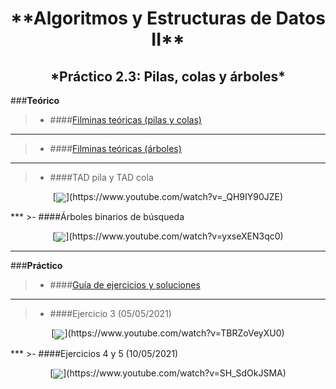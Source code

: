 <h1 align="center" style="font-weight:bold;">**Algoritmos y Estructuras de Datos II**</h1>

<h2 align="center">*Práctico 2.3: Pilas, colas y árboles*</h2>

###**Teórico**
>- ####[Filminas teóricas (pilas y colas)](...)
***
>- ####[Filminas teóricas (árboles)](...)
***
>- ####TAD pila y TAD cola
<p align="center">[<img src="https://img.youtube.com/vi/_QH9IY90JZE/0.jpg" align="center">](https://www.youtube.com/watch?v=_QH9IY90JZE)</p>
***
>- ####Árboles binarios de búsqueda
<p align="center">[<img src="https://img.youtube.com/vi/yxseXEN3qc0/0.jpg" align="center">](https://www.youtube.com/watch?v=yxseXEN3qc0)</p>


***
###**Práctico**
>- ####[Guía de ejercicios y soluciones](...)
***
>- ####Ejercicio 3 (05/05/2021)
<p align="center">[<img src="https://img.youtube.com/vi/TBRZoVeyXU0/0.jpg" align="center">](https://www.youtube.com/watch?v=TBRZoVeyXU0)</p>
***
>- ####Ejercicios 4 y 5 (10/05/2021)
<p align="center">[<img src="https://img.youtube.com/vi/SH_SdOkJSMA/0.jpg" align="center">](https://www.youtube.com/watch?v=SH_SdOkJSMA)</p>